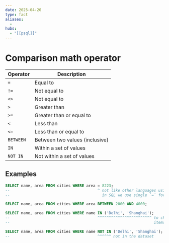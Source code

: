 ```yaml
---
date: 2025-04-20
type: fact
aliases:
  -
hubs:
  - "[[psql]]"
---
```


# Comparison math operator

| Operator | Description
|----------|--------------------------------------------------|
| `=`        | Equal to                                         |
| `!=`      | Not equal to                                     |
| `<>`      | Not equal to                                     |
| `>`        | Greater than                                     |
| `>=`      | Greater than or equal to                         |
| `<`      | Less than                                        |
| `<=`      | Less than or equal to                            |
| `BETWEEN` | Between two values (inclusive)                  |
| `IN`      | Within a set of values                           |
| `NOT IN` | Not within a set of values                      |


## Examples

```sql
SELECT name, area FROM cities WHERE area = 8223;
--                                       ^ not like other languages using == or === for comparison `equal to`
--                                         in SQL we use single `=` for comparison `equal to`
```
```sql
SELECT name, area FROM cities WHERE area BETWEEN 2000 AND 4000;
```
```sql
SELECT name, area FROM cities WHERE name IN ('Delhi', 'Shanghai');
--                                       ^^^^^^^^^^^^^^^^^^^^^^^^ to check if the value is in the dataset
--                                                                items of list can be string or number
```
```sql
SELECT name, area FROM cities WHERE name NOT IN ('Delhi', 'Shanghai');
--                                       ^^^^^^ not in the dataset

